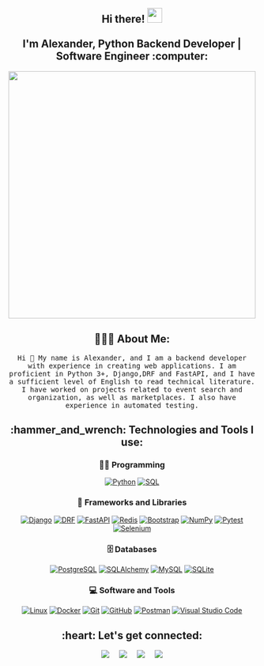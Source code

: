 <h2 align="center">
  <br>Hi there! <img src="https://user-images.githubusercontent.com/42378118/110234147-e3259600-7f4e-11eb-95be-0c4047144dea.gif" width="30"><br>
  <br> I'm Alexander, Python Backend Developer | Software Engineer :computer:<br>
</h2> 
<div align="center">
    <img src="https://user-images.githubusercontent.com/74038190/225813708-98b745f2-7d22-48cf-9150-083f1b00d6c9.gif" width="500">
</div>

<h2 align="center">👨🏻‍💻 About Me:</h2>
<p align="center">
  <samp> Hi 🙌 My name is Alexander, and I am a backend developer with experience in creating web applications. I am proficient in Python 3+, Django,DRF and FastAPI, and I have a sufficient level of English to read technical literature. I have worked on projects related to event search and organization, as well as marketplaces. I also have experience in automated testing. </samp>
 
<h2 align="center">:hammer_and_wrench: Technologies and Tools I use:</h2>
<div align="center">
  <h3>👨‍💻 Programming </h3>
  <p>
      <a href="https://github.com/search?q=user%3ADenverCoder1+language%3Apython"><img alt="Python" src="https://img.shields.io/badge/Python-14354C.svg?logo=python&logoColor=white"></a>
      <a href="https://github.com/search?q=user%3ADenverCoder1+language%3Asql"><img alt="SQL" src="https://custom-icon-badges.demolab.com/badge/SQL-025E8C.svg?logo=database&logoColor=white"></a>
  </p>
  <h3>🧰 Frameworks and Libraries</h3>
  <p>
      <a href="#"><img alt="Django" src="https://img.shields.io/static/v1?label=&message=Django&color=092E20&logo=Django&logoColor=FFFFFF"></a>
      <a href="#"><img alt="DRF" src="https://img.shields.io/static/v1?label=&message=DRF&color=092E20&logo=Django&logoColor=white"></a>
      <a href="#"><img alt="FastAPI" src="https://img.shields.io/static/v1?label=&message=FastAPI&color=009688&logo=FastAPI&logoColor=FFFFFF"></a>
      <a href="#"><img alt="Redis" src="https://img.shields.io/static/v1?label=&message=Redis&color=black&logo=Redis&logoColor=FFFFFF"></a>
      <a href="#"><img alt="Bootstrap" src="https://img.shields.io/badge/Bootstrap-7952B3.svg?logo=bootstrap&logoColor=white"></a>
      <a href="#"><img alt="NumPy" src="https://img.shields.io/badge/Numpy-013243.svg?logo=numpy&logoColor=white"></a>
      <a href="#"><img alt="Pytest" src="https://img.shields.io/badge/Pytest-0A9EDC.svg?logo=pytest&logoColor=white"></a>
      <a href="#"><img alt="Selenium " src="https://img.shields.io/static/v1?label=&message=Selenium &color=092E20&logo=Selenium&logoColor=white"></a>
  
  </p>
  <h3>🗄️ Databases </h3>
  <p>
      <a href="#"><img alt="PostgreSQL" src ="https://img.shields.io/badge/PostgreSQL-316192.svg?logo=postgresql&logoColor=white"></a>
      <a href="#"><img alt="SQLAlchemy" src ="https://img.shields.io/badge/SQLAlchemy-black.svg?logo=SQLAlchemy&logoColor=white"></a>
      <a href="#"><img alt="MySQL" src="https://img.shields.io/badge/MySQL-07405e.svg?logo=mysql&logoColor=white"></a>
      <a href="#"><img alt="SQLite" src ="https://img.shields.io/badge/SQLite-07405e.svg?logo=sqlite&logoColor=white"></a>
  </p>
  <h3>💻 Software and Tools</h3>
  <p>
      <a href="#"><img alt="Linux" src="https://img.shields.io/badge/Linux-black?style=flat-square&logo=linux"></a>
      <a href="#"><img alt="Docker" src="https://img.shields.io/badge/-Docker-black?style=flat-square&logo=docker"></a>
      <a href="#"><img alt="Git" src="https://img.shields.io/badge/-Git-black?style=flat-square&logo=git"></a>
      <a href="#"><img alt="GitHub" src="https://img.shields.io/badge/-GitHub-181717?style=flat-square&logo=github"></a>
      <a href="#"><img alt="Postman" src="https://img.shields.io/badge/Postman-FF6C37?logo=postman&logoColor=white"></a>
      <a href="#"><img alt="Visual Studio Code" src="https://img.shields.io/badge/Visual%20Studio%20Code-0078d7.svg?logo=visual-studio-code&logoColor=white"></a>
  </p>
</div>

<h2 align="center">:heart: Let's get connected:</h2>
<p align="center">
  <a target="_blank"href="https://t.me/minkeviiich/"><img src="https://img.shields.io/badge/Telegram-%230077B5.svg?&style=for-the-badge&logo=Telegram&logoColor=white" /></a>&nbsp;&nbsp;&nbsp;&nbsp;
  <a href="mailto:minkeviiich@gmail.com?subject=Hello%20Alexander,%20From%20Github"><img src="https://img.shields.io/badge/gmail-%23D14836.svg?&style=for-the-badge&logo=gmail&logoColor=white" /></a>&nbsp;&nbsp;&nbsp;&nbsp;
  <a target="_blank"href="https://www.linkedin.com/in/minkeviiich/"><img src="https://img.shields.io/badge/linkedin-%230077B5.svg?&style=for-the-badge&logo=linkedin&logoColor=white" /></a>&nbsp;&nbsp;&nbsp;&nbsp;
  <a target="_blank" href="https://instagram.com/minkeviiich/"><img src="https://img.shields.io/badge/instagram-%23E1306C.svg?&style=for-the-badge&logo=instagram&logoColor=white" />
</a>

</p>
